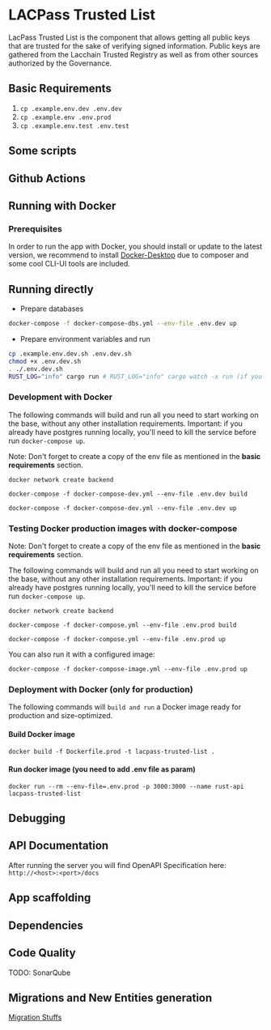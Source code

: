 # LACPass Trusted List

LacPass Trusted List is the component that allows getting all public keys that are trusted for the sake of verifying signed information. Public keys are gathered from the Lacchain Trusted Registry as well as from other sources authorized by the Governance.

## Basic Requirements

1. `cp .example.env.dev .env.dev`
1. `cp .example.env .env.prod`
1. `cp .example.env.test .env.test`

## Some scripts

## Github Actions

## Running with Docker

### Prerequisites

In order to run the app with Docker, you should install or update to the latest version, we recommend to install [Docker-Desktop](https://docs.docker.com/get-docker/) due to composer and some cool CLI-UI tools are included.

## Running directly

- Prepare databases

```sh
docker-compose -f docker-compose-dbs.yml --env-file .env.dev up
```

- Prepare environment variables and run

```sh
cp .example.env.dev.sh .env.dev.sh
chmod +x .env.dev.sh
. ./.env.dev.sh
RUST_LOG="info" cargo run # RUST_LOG="info" cargo watch -x run (if you have "watch" installed)
```

### Development with Docker

The following commands will build and run all you need to start working on the base, without any other installation requirements. Important: if you already have postgres running locally, you'll need to kill the service before run `docker-compose up`.

Note: Don't forget to create a copy of the env file as mentioned in the **basic requirements** section.

```
docker network create backend
```

```
docker-compose -f docker-compose-dev.yml --env-file .env.dev build
```

```
docker-compose -f docker-compose-dev.yml --env-file .env.dev up
```

### Testing Docker production images with docker-compose

Note: Don't forget to create a copy of the env file as mentioned in the **basic requirements** section.

The following commands will build and run all you need to start working on the base, without any other installation requirements. Important: if you already have postgres running locally, you'll need to kill the service before run `docker-compose up`.

```
docker network create backend
```

```
docker-compose -f docker-compose.yml --env-file .env.prod build
```

```
docker-compose -f docker-compose.yml --env-file .env.prod up
```

You can also run it with a configured image:

```
docker-compose -f docker-compose-image.yml --env-file .env.prod up
```

### Deployment with Docker (only for production)

The following commands will `build and run` a Docker image ready for production and size-optimized.

#### Build Docker image

```
docker build -f Dockerfile.prod -t lacpass-trusted-list .
```

#### Run docker image (you need to add .env file as param)

```
docker run --rm --env-file=.env.prod -p 3000:3000 --name rust-api lacpass-trusted-list
```

## Debugging

## API Documentation

After running the server you will find OpenAPI Specification here: `http://<host>:<port>/docs`

## App scaffolding

## Dependencies

## Code Quality

TODO: SonarQube

## Migrations and New Entities generation

[Migration Stuffs](./migrations.md)

